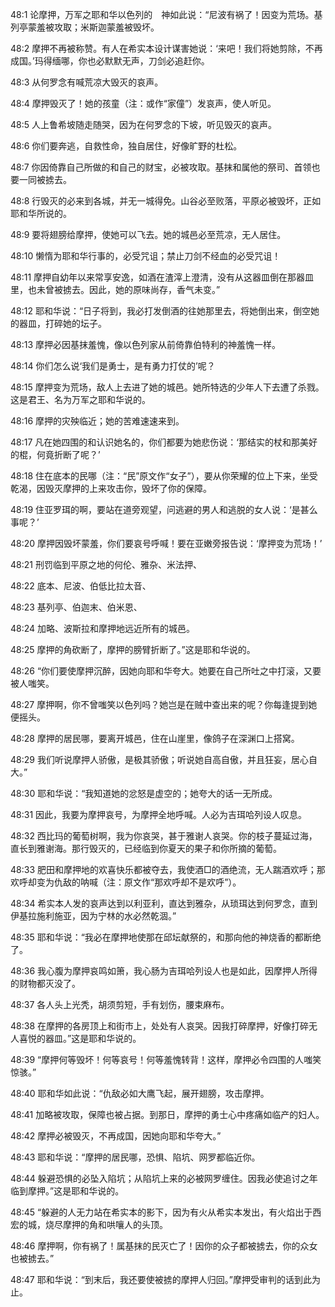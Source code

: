 <a id="1"></a>48:1  论摩押，万军之耶和华以色列的　神如此说：“尼波有祸了！因变为荒场。基列亭蒙羞被攻取；米斯迦蒙羞被毁坏。  

<a id="2"></a>48:2  摩押不再被称赞。有人在希实本设计谋害她说：‘来吧！我们将她剪除，不再成国。’玛得缅哪，你也必默默无声，刀剑必追赶你。  

<a id="3"></a>48:3  从何罗念有喊荒凉大毁灭的哀声。  

<a id="4"></a>48:4  摩押毁灭了！她的孩童（注：或作“家僮”）发哀声，使人听见。  

<a id="5"></a>48:5  人上鲁希坡随走随哭，因为在何罗念的下坡，听见毁灭的哀声。  

<a id="6"></a>48:6  你们要奔逃，自救性命，独自居住，好像旷野的杜松。  

<a id="7"></a>48:7  你因倚靠自己所做的和自己的财宝，必被攻取。基抹和属他的祭司、首领也要一同被掳去。  

<a id="8"></a>48:8  行毁灭的必来到各城，并无一城得免。山谷必至败落，平原必被毁坏，正如耶和华所说的。  

<a id="9"></a>48:9  要将翅膀给摩押，使她可以飞去。她的城邑必至荒凉，无人居住。  

<a id="10"></a>48:10  懒惰为耶和华行事的，必受咒诅；禁止刀剑不经血的必受咒诅！  

<a id="11"></a>48:11  摩押自幼年以来常享安逸，如酒在渣滓上澄清，没有从这器皿倒在那器皿里，也未曾被掳去。因此，她的原味尚存，香气未变。”  

<a id="12"></a>48:12  耶和华说：“日子将到，我必打发倒酒的往她那里去，将她倒出来，倒空她的器皿，打碎她的坛子。  

<a id="13"></a>48:13  摩押必因基抹羞愧，像以色列家从前倚靠伯特利的神羞愧一样。  

<a id="14"></a>48:14  你们怎么说‘我们是勇士，是有勇力打仗的’呢？  

<a id="15"></a>48:15  摩押变为荒场，敌人上去进了她的城邑。她所特选的少年人下去遭了杀戮。这是君王、名为万军之耶和华说的。  

<a id="16"></a>48:16  摩押的灾殃临近；她的苦难速速来到。  

<a id="17"></a>48:17  凡在她四围的和认识她名的，你们都要为她悲伤说：‘那结实的杖和那美好的棍，何竟折断了呢？’  

<a id="18"></a>48:18  住在底本的民哪（注：“民”原文作“女子”），要从你荣耀的位上下来，坐受乾渴，因毁灭摩押的上来攻击你，毁坏了你的保障。  

<a id="19"></a>48:19  住亚罗珥的啊，要站在道旁观望，问逃避的男人和逃脱的女人说：‘是甚么事呢？’  

<a id="20"></a>48:20  摩押因毁坏蒙羞，你们要哀号呼喊！要在亚嫩旁报告说：‘摩押变为荒场！’  

<a id="21"></a>48:21  刑罚临到平原之地的何伦、雅杂、米法押、  

<a id="22"></a>48:22  底本、尼波、伯低比拉太音、  

<a id="23"></a>48:23  基列亭、伯迦末、伯米恩、  

<a id="24"></a>48:24  加略、波斯拉和摩押地远近所有的城邑。  

<a id="25"></a>48:25  摩押的角砍断了，摩押的膀臂折断了。”这是耶和华说的。  

<a id="26"></a>48:26  “你们要使摩押沉醉，因她向耶和华夸大。她要在自己所吐之中打滚，又要被人嗤笑。  

<a id="27"></a>48:27  摩押啊，你不曾嗤笑以色列吗？她岂是在贼中查出来的呢？你每逢提到她便摇头。  

<a id="28"></a>48:28  摩押的居民哪，要离开城邑，住在山崖里，像鸽子在深渊口上搭窝。  

<a id="29"></a>48:29  我们听说摩押人骄傲，是极其骄傲；听说她自高自傲，并且狂妄，居心自大。”  

<a id="30"></a>48:30  耶和华说：“我知道她的忿怒是虚空的；她夸大的话一无所成。  

<a id="31"></a>48:31  因此，我要为摩押哀号，为摩押全地呼喊。人必为吉珥哈列设人叹息。  

<a id="32"></a>48:32  西比玛的葡萄树啊，我为你哀哭，甚于雅谢人哀哭。你的枝子蔓延过海，直长到雅谢海。那行毁灭的，已经临到你夏天的果子和你所摘的葡萄。  

<a id="33"></a>48:33  肥田和摩押地的欢喜快乐都被夺去，我使酒□的酒绝流，无人踹酒欢呼；那欢呼却变为仇敌的呐喊（注：原文作“那欢呼却不是欢呼”）。  

<a id="34"></a>48:34  希实本人发的哀声达到以利亚利，直达到雅杂，从琐珥达到何罗念，直到伊基拉施利施亚，因为宁林的水必然乾涸。”  

<a id="35"></a>48:35  耶和华说：“我必在摩押地使那在邱坛献祭的，和那向他的神烧香的都断绝了。  

<a id="36"></a>48:36  我心腹为摩押哀鸣如箫，我心肠为吉珥哈列设人也是如此，因摩押人所得的财物都灭没了。  

<a id="37"></a>48:37  各人头上光秃，胡须剪短，手有划伤，腰束麻布。  

<a id="38"></a>48:38  在摩押的各房顶上和街市上，处处有人哀哭。因我打碎摩押，好像打碎无人喜悦的器皿。”这是耶和华说的。  

<a id="39"></a>48:39  “摩押何等毁坏！何等哀号！何等羞愧转背！这样，摩押必令四围的人嗤笑惊骇。”  

<a id="40"></a>48:40  耶和华如此说：“仇敌必如大鹰飞起，展开翅膀，攻击摩押。  

<a id="41"></a>48:41  加略被攻取，保障也被占据。到那日，摩押的勇士心中疼痛如临产的妇人。  

<a id="42"></a>48:42  摩押必被毁灭，不再成国，因她向耶和华夸大。”  

<a id="43"></a>48:43  耶和华说：“摩押的居民哪，恐惧、陷坑、网罗都临近你。  

<a id="44"></a>48:44  躲避恐惧的必坠入陷坑；从陷坑上来的必被网罗缠住。因我必使追讨之年临到摩押。”这是耶和华说的。  

<a id="45"></a>48:45  “躲避的人无力站在希实本的影下，因为有火从希实本发出，有火焰出于西宏的城，烧尽摩押的角和哄嚷人的头顶。  

<a id="46"></a>48:46  摩押啊，你有祸了！属基抹的民灭亡了！因你的众子都被掳去，你的众女也被掳去。”  

<a id="47"></a>48:47  耶和华说：“到末后，我还要使被掳的摩押人归回。”摩押受审判的话到此为止。  
